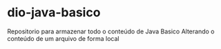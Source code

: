 # dio-java-basico
Repositorio para armazenar todo o conteúdo de Java Basico
Alterando o conteúdo de um arquivo de forma local
